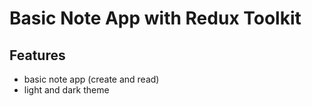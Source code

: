 # Basic Note App with Redux Toolkit

## Features

- basic note app (create and read)
- light and dark theme
